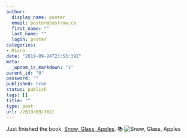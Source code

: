 ```yaml
---
author:
  display_name: poster
  email: poster@zastrow.co
  first_name: ""
  last_name: ""
  login: poster
categories:
- Micro
date: "2019-09-24T23:53:39Z"
meta:
  _wpcom_is_markdown: "1"
parent_id: "0"
password: ""
published: true
status: publish
tags: []
title: ""
type: post
url: /2019/09/702/
---
```

<p>Just finished the book, <a href="https://www.goodreads.com/review/show/2989712811?utm_medium=api&amp;utm_source=rss">Snow, Glass, Apples</a>. 📚 <img src="/assets/2019/09/6366271._SY75_.jpg" alt="Snow, Glass, Apples" /></p>
